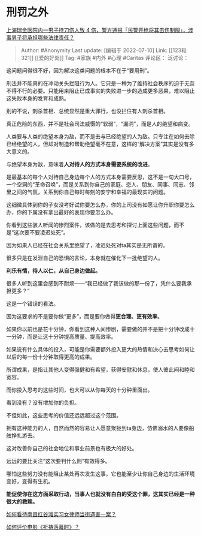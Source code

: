 # 刑罚之外
[上海瑞金医院内一男子持刀伤人致 4 伤，警方通报「民警开枪将其击伤制服」，涉事男子将承担哪些法律责任？](https://www.zhihu.com/question/542366857/answer/2566653056)
> Author: #Anonymity
> Last update: [编辑于 2022-07-10]
> Link: [[123和321]] [[爱的好处]]
> Tag: #家族 #内外 #心理 #Caritas
> 评论区：
> 泛讨论：

这问题问得很不好，因为解决这类问题的根本不在于“要用刑”。

刑法并不能真的在冲动关头拦阻行为人。它只是一种为了维持社会秩序的迫于无奈不得不行的必要。只能用来阻止已成事实的失败进一步的造成更多恶果，难以阻止这失败本身的发育和成熟。

别的不说，刺杀首相、总统显然是重大罪行，也没拦住有人刺杀首相。

真正危险的东西，并不是社会司法威慑的“软弱”，“漏洞”，而是人的绝望和病变。

人类要与人类的绝望本身为敌，而不是去与已经绝望的人为敌。只专注在如何去除已经绝望的人，但却对制造和帮助绝望毫不在意，这样的“解决方案”其实是没有多大意义的。

与绝望本身为敌，意味着**人对待人的方式本身需要系统的改进**。

是最基本的每个人对待自己身边每个人的方式本身需要反思，这不是一句大口号，一个空洞的“革命召唤”，而是关系到你自己的家庭、恋人、朋友、同事、同志、邻里之间的气氛，关系到你自己每时每刻的安宁和幸福的最现实的问题。

这细微具体到你的子女没考好试你要怎么办，你的上司没有如愿让你升职你要怎么办，你的下属没有拿出最好的表现你要怎么办。

你看到这些骇人听闻的惨烈案件，该做的是去思考和探讨上面这些问题，而不是“这次要不要凌迟处死”。

因为如果人已经在社会关系里绝望了，凌迟处死对ta其实是无所谓的。

很多只是在发泄自己的恐惧的言论，本身就在催化下一批绝望的人。

**利乐有情，待人以仁，从自己身边做起。**

很多人听到这里会感到不耐烦——“我已经做了我该做的那一份了，凭什么要我承担更多？”

这是一个错误的看法。

因为这要求的不是要你做“更多”，而是要你做得**更合理、更有效率**。

如果你以前也是花十分钟，你看到这种人间惨剧，需要做的并不是把十分钟改成十一分钟，而是让这十分钟提高质量、提高效率。

如果说有什么具体的投入，可能是你需要额外投入更大的热情和决心去思考如何让以后的每一份十分钟取得更高的成果。

所谓成果，是指让其他人变得强健和有希望，获得安慰和休息，使人彼此间和睦和宽容。

而你投入思考的这些时间，也大可以从你每天的十分钟里面出。

看到没有？没有增加你的负担。

不但如此，这些思考的价值还远远超过这个范围。

拥有这种能力的人，自然而然的容易让人愿意聚拢到ta身边，仿佛溺水的人要像船舷挣扎游去。

这对改善你自己的社会地位和事业前景也有极大的好处。

远远的要比关注“这次要判什么刑”有效得多。

哪怕这些努力没有能阻止某处再次发生这事，它也能至少让你自己身边的生活环境变好，变得有生机。

**能促使你在这方面采取行动，当事人也就没有白白的受这个罪，这其实已经是一种很大的救赎。**

[如何看待南昌红谷滩实习女律师当街遇害一案？](https://www.zhihu.com/question/326341279/answer/697745521)

[如何评价电影《祈祷落幕时》？](https://www.zhihu.com/question/288403977/answer/658358536)
